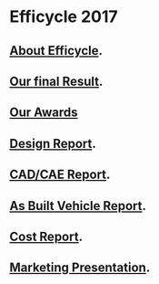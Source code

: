 #        Efficycle  2017
## [About Efficycle](https://effi.saenis.org/).
## [Our final Result](efficycle-2017-final-results.pdf).
## [Our Awards](efficycle-2017-award-winners.pdf)
## [Design Report](17057_AARYANS_Design%20Report.pdf).
## [CAD/CAE Report](17057_AARYANS_CAD-CAE%20REPORT.pdf).
## [As Built Vehicle Report](17057_AARYANS_As-Built%20Vehicle%20Report.xlsx).
## [Cost Report](17057_AARYANS_Cost%20Report.xls).
## [Marketing Presentation](Final%20FINAL%20Efficycle%202017-Marketing%20Presentation.pptx).
